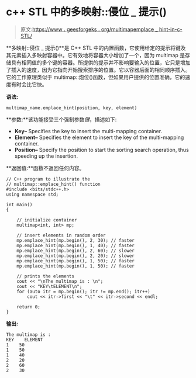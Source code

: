 # c++ STL 中的多映射::侵位 _ 提示()

> 原文:[https://www . geesforgeks . org/multimapemplace _ hint-in-c-STL/](https://www.geeksforgeeks.org/multimapemplace_hint-in-c-stl/)

**多映射::侵位 _ 提示()**是 C++ STL 中的内置函数，它使用给定的提示将键及其元素插入多映射容器中。它有效地将容器大小增加了一个，因为 multimap 是存储具有相同值的多个键的容器。所提供的提示并不影响要输入的位置，它只是增加了插入的速度，因为它指向开始搜索排序的位置。它以容器后面的相同顺序插入。它的工作原理类似于 multimap::炮位()函数，但如果用户提供的位置准确，它的速度有时会比它快。

**语法:**

```
multimap_name.emplace_hint(position, key, element)

```

**参数:**该功能接受三个强制参数*键*，描述如下:

*   **Key–** Specifies the key to insert the multi-mapping container.
*   **Element–** Specifies the element to insert the key of the multi-mapping container.
*   **Position–** Specify the position to start the sorting search operation, thus speeding up the insertion.

**返回值:**函数不返回任何内容。

```
// C++ program to illustrate the
// multimap::emplace_hint() function
#include <bits/stdc++.h>
using namespace std;

int main()
{

    // initialize container
    multimap<int, int> mp;

    // insert elements in random order
    mp.emplace_hint(mp.begin(), 2, 30); // faster
    mp.emplace_hint(mp.begin(), 1, 40); // faster
    mp.emplace_hint(mp.begin(), 2, 60); // slower
    mp.emplace_hint(mp.begin(), 2, 20); // slower
    mp.emplace_hint(mp.begin(), 1, 50); // faster
    mp.emplace_hint(mp.begin(), 1, 50); // faster

    // prints the elements
    cout << "\nThe multimap is : \n";
    cout << "KEY\tELEMENT\n";
    for (auto itr = mp.begin(); itr != mp.end(); itr++)
        cout << itr->first << "\t" << itr->second << endl;

    return 0;
}
```

**输出:**

```
The multimap is : 
KEY    ELEMENT
1    50
1    50
1    40
2    20
2    60
2    30

```